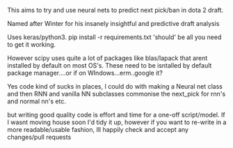 This aims to try and use neural nets to predict next pick/ban in dota 2 draft.

Named after Winter for his insanely insightful and predictive draft analysis

Uses keras/python3. pip install -r requirements.txt 'should' be all you need to get it working.

However scipy uses quite a lot of packages like blas/lapack that arent installed by default on most OS's.
These need to be isntalled by default package manager....or if on WIndows...erm..google it?

Yes code kind of sucks in places, I could do with making a Neural net class and then RNN and vanilla NN subclasses
commonise the next_pick for rnn's and normal nn's etc.

but writing good quality code is effort and time for a one-off script/model. If I wasnt moving house soon I'd tidy it up,
however if you want to re-write in a more readable/usable fashion, Ill happily check and accept any changes/pull requests